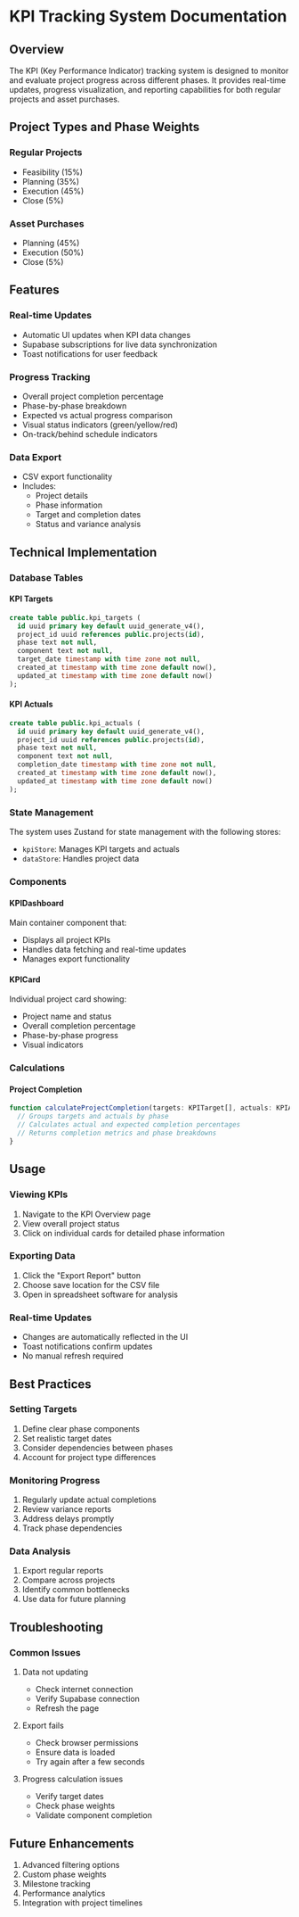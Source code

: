 # KPI Tracking System Documentation

## Overview
The KPI (Key Performance Indicator) tracking system is designed to monitor and evaluate project progress across different phases. It provides real-time updates, progress visualization, and reporting capabilities for both regular projects and asset purchases.

## Project Types and Phase Weights

### Regular Projects
- Feasibility (15%)
- Planning (35%)
- Execution (45%)
- Close (5%)

### Asset Purchases
- Planning (45%)
- Execution (50%)
- Close (5%)

## Features

### Real-time Updates
- Automatic UI updates when KPI data changes
- Supabase subscriptions for live data synchronization
- Toast notifications for user feedback

### Progress Tracking
- Overall project completion percentage
- Phase-by-phase breakdown
- Expected vs actual progress comparison
- Visual status indicators (green/yellow/red)
- On-track/behind schedule indicators

### Data Export
- CSV export functionality
- Includes:
  * Project details
  * Phase information
  * Target and completion dates
  * Status and variance analysis

## Technical Implementation

### Database Tables

#### KPI Targets
```sql
create table public.kpi_targets (
  id uuid primary key default uuid_generate_v4(),
  project_id uuid references public.projects(id),
  phase text not null,
  component text not null,
  target_date timestamp with time zone not null,
  created_at timestamp with time zone default now(),
  updated_at timestamp with time zone default now()
);
```

#### KPI Actuals
```sql
create table public.kpi_actuals (
  id uuid primary key default uuid_generate_v4(),
  project_id uuid references public.projects(id),
  phase text not null,
  component text not null,
  completion_date timestamp with time zone not null,
  created_at timestamp with time zone default now(),
  updated_at timestamp with time zone default now()
);
```

### State Management
The system uses Zustand for state management with the following stores:
- `kpiStore`: Manages KPI targets and actuals
- `dataStore`: Handles project data

### Components

#### KPIDashboard
Main container component that:
- Displays all project KPIs
- Handles data fetching and real-time updates
- Manages export functionality

#### KPICard
Individual project card showing:
- Project name and status
- Overall completion percentage
- Phase-by-phase progress
- Visual indicators

### Calculations

#### Project Completion
```typescript
function calculateProjectCompletion(targets: KPITarget[], actuals: KPIActual[]) {
  // Groups targets and actuals by phase
  // Calculates actual and expected completion percentages
  // Returns completion metrics and phase breakdowns
}
```

## Usage

### Viewing KPIs
1. Navigate to the KPI Overview page
2. View overall project status
3. Click on individual cards for detailed phase information

### Exporting Data
1. Click the "Export Report" button
2. Choose save location for the CSV file
3. Open in spreadsheet software for analysis

### Real-time Updates
- Changes are automatically reflected in the UI
- Toast notifications confirm updates
- No manual refresh required

## Best Practices

### Setting Targets
1. Define clear phase components
2. Set realistic target dates
3. Consider dependencies between phases
4. Account for project type differences

### Monitoring Progress
1. Regularly update actual completions
2. Review variance reports
3. Address delays promptly
4. Track phase dependencies

### Data Analysis
1. Export regular reports
2. Compare across projects
3. Identify common bottlenecks
4. Use data for future planning

## Troubleshooting

### Common Issues
1. Data not updating
   - Check internet connection
   - Verify Supabase connection
   - Refresh the page

2. Export fails
   - Check browser permissions
   - Ensure data is loaded
   - Try again after a few seconds

3. Progress calculation issues
   - Verify target dates
   - Check phase weights
   - Validate component completion

## Future Enhancements
1. Advanced filtering options
2. Custom phase weights
3. Milestone tracking
4. Performance analytics
5. Integration with project timelines 
